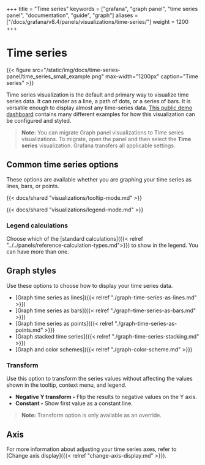 +++
title = "Time series"
keywords = ["grafana", "graph panel", "time series panel", "documentation", "guide", "graph"]
aliases = ["/docs/grafana/v8.4/panels/visualizations/time-series/"]
weight = 1200
+++

# Time series

{{< figure src="/static/img/docs/time-series-panel/time_series_small_example.png" max-width="1200px" caption="Time series" >}}

Time series visualization is the default and primary way to visualize time series data. It can render as a line, a path of dots, or a series of bars. It is versatile enough to display almost any time-series data. [This public demo dashboard](https://play.grafana.org/d/000000016/1-time-series-graphs?orgId=1) contains many different examples for how this visualization can be configured and styled.

> **Note:** You can migrate Graph panel visualizations to Time series visualizations. To migrate, open the panel and then select the **Time series** visualization. Grafana transfers all applicable settings.

## Common time series options

These options are available whether you are graphing your time series as lines, bars, or points.

{{< docs/shared "visualizations/tooltip-mode.md" >}}

{{< docs/shared "visualizations/legend-mode.md" >}}

### Legend calculations

Choose which of the [standard calculations]({{< relref "../../panels/reference-calculation-types.md">}}) to show in the legend. You can have more than one.

## Graph styles

Use these options to choose how to display your time series data.

- [Graph time series as lines]({{< relref "./graph-time-series-as-lines.md" >}})
- [Graph time series as bars]({{< relref "./graph-time-series-as-bars.md" >}})
- [Graph time series as points]({{< relref "./graph-time-series-as-points.md" >}})
- [Graph stacked time series]({{< relref "./graph-time-series-stacking.md" >}})
- [Graph and color schemes]({{< relref "./graph-color-scheme.md" >}})

### Transform

Use this option to transform the series values without affecting the values shown in the tooltip, context menu, and legend.

- **Negative Y transform -** Flip the results to negative values on the Y axis.
- **Constant -** Show first value as a constant line.

> **Note:** Transform option is only available as an override.

## Axis

For more information about adjusting your time series axes, refer to [Change axis display]({{< relref "change-axis-display.md" >}}).
